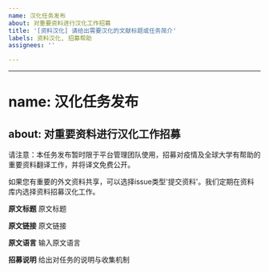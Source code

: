 ```yaml
---
name: 汉化任务发布
about: 对重要资料进行汉化工作招募
title: '[资料汉化] 请给出需要汉化的文献标题或任务简介'
labels: 资料汉化, 招募帮助
assignees: ''

---
```


---
# name: 汉化任务发布
about: 对重要资料进行汉化工作招募
---

请注意：本任务发布暂时限于平台管理团队使用，招募对疫情及全球大学有帮助的重要资料翻译工作，并将译文免费公开。

如果您有重要的外文资料共享，可以选择issue类型'提交资料'。我们定期在资料库内选择资料招募汉化工作。

**原文标题**
原文标题

**原文链接**
原文链接

**原文语言**
输入原文语言

**招募说明**
给出对任务的说明与收集机制
